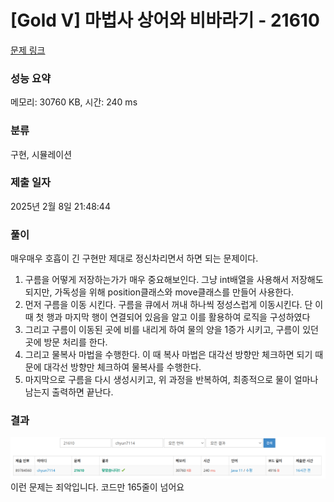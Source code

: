 # [Gold V] 마법사 상어와 비바라기 - 21610

[문제 링크](https://www.acmicpc.net/problem/21610)

### 성능 요약

메모리: 30760 KB, 시간: 240 ms

### 분류

구현, 시뮬레이션

### 제출 일자

2025년 2월 8일 21:48:44

### 풀이

매우매우 호흡이 긴 구현만 제대로 정신차리면서 하면 되는 문제이다.

1. 구름을 어떻게 저장하는가가 매우 중요해보인다. 그냥 int배열을 사용해서 저장해도 되지만, 가독성을 위해 position클래스와 move클래스를 만들어 사용한다.
2. 먼저 구름을 이동 시킨다. 구름을 큐에서 꺼내 하나씩 정성스럽게 이동시킨다. 단 이때 첫 행과 마지막 행이 연결되어 있음을 알고 이를 활용하여 로직을 구성하였다
3. 그리고 구름이 이동된 곳에 비를 내리게 하여 물의 양을 1증가 시키고, 구름이 있던 곳에 방문 처리를 한다.
4. 그리고 물복사 마법을 수행한다. 이 때 복사 마법은 대각선 방향만 체크하면 되기 때문에 대각선 방향만 체크하여 물복사를 수행한다.
5. 마지막으로 구름을 다시 생성시키고, 위 과정을 반복하여, 최종적으로 물이 얼마나 남는지 출력하면 끝난다.

### 결과
![img.png](img.png)
이런 문제는 죄악입니다. 코드만 165줄이 넘어요